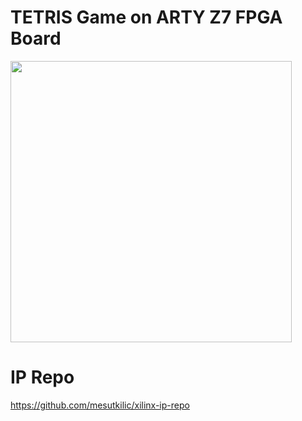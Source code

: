 
# TETRIS Game on ARTY Z7 FPGA Board


<img src="https://www.mesutkilic.com.tr/wp-content/uploads/2019/01/tetris_v00.jpg" height="450">


# IP Repo
https://github.com/mesutkilic/xilinx-ip-repo


